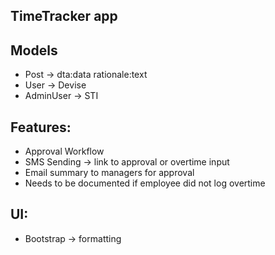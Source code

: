 ## TimeTracker app

## Models
- Post -> dta:data rationale:text
- User -> Devise
- AdminUser -> STI

## Features:
- Approval Workflow
- SMS Sending -> link to approval or overtime input
- Email summary to managers for approval
- Needs to be documented if employee did not log overtime

## UI:
- Bootstrap -> formatting
